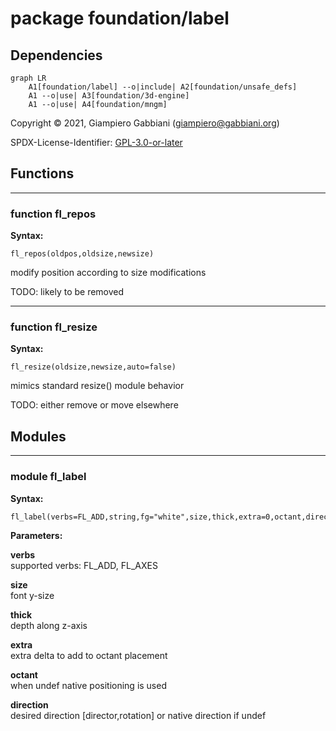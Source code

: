 # package foundation/label

## Dependencies

```mermaid
graph LR
    A1[foundation/label] --o|include| A2[foundation/unsafe_defs]
    A1 --o|use| A3[foundation/3d-engine]
    A1 --o|use| A4[foundation/mngm]
```

Copyright © 2021, Giampiero Gabbiani (giampiero@gabbiani.org)

SPDX-License-Identifier: [GPL-3.0-or-later](https://spdx.org/licenses/GPL-3.0-or-later.html)


## Functions

---

### function fl_repos

__Syntax:__

```text
fl_repos(oldpos,oldsize,newsize)
```

modify position according to size modifications

TODO: likely to be removed


---

### function fl_resize

__Syntax:__

```text
fl_resize(oldsize,newsize,auto=false)
```

mimics standard resize() module behavior

TODO: either remove or move elsewhere


## Modules

---

### module fl_label

__Syntax:__

    fl_label(verbs=FL_ADD,string,fg="white",size,thick,extra=0,octant,direction)

__Parameters:__

__verbs__  
supported verbs: FL_ADD, FL_AXES

__size__  
font y-size

__thick__  
depth along z-axis

__extra__  
extra delta to add to octant placement

__octant__  
when undef native positioning is used

__direction__  
desired direction [director,rotation] or native direction if undef


